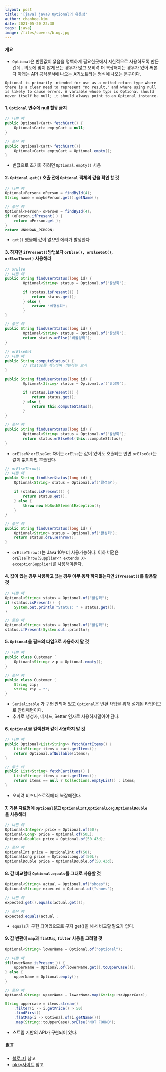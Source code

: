 ```yaml
---
layout: post
title: '[java] java8 Optional의 유용성'
author: chanhee.kim
date: 2021-05-20 22:38
tags: [java]
image: /files/covers/blog.jpg
---
```


#### 개요

- <code>Optional</code>은 반환값이 없음을 명백하게 필요한곳에서 제한적으로 사용하도록 만든건데.. 의도에 맞지 않게 쓰는 경우가 많고 오히려 더 복잡해지는 경우가 있어 써본다
아래는 API 공식문서에 나오는 API노트라는 형식에 나오는 문구이다.
  
```text
Optional is primarily intended for use as a method return type where there is a clear need to represent "no result," and where using null is likely to cause errors. A variable whose type is Optional should never itself be null; it should always point to an Optional instance.
```

#### 1. <code>Optional</code> 변수에 null 할당 금지

```java
// 나쁜 예
public Optional<Cart> fetchCart() {
    Optional<Cart> emptyCart = null;
}

// 좋은 예
public Optional<Cart> fetchCart(){
    Optional<Cart> emptyCart = Optional.empty();
}
```

- 빈값으로 초기화 하려면 <code>Optional.empty()</code> 사용

#### 2. <code>Optional.get()</code> 호출 전에 <code>Optional</code> 객체의 값을 확인 할 것

```java
// 나쁜 예
Optional<Person> oPerson = findById(4);
String name = maybePerson.get().getName();

// 좋은 예
Optional<Person> oPerson = findById(4);
if (oPerson.ifPresent()) {
    return oPerson.get();
}
return UNKNOWN_PERSON;
```
- <code>get()</code> 했을때 값이 없으면 에러가 발생한다 

#### 3. 하지만 <code>ifPresent()</code>방법보다  <code>orElse(), orElseGet(), orElseThrow()</code> 사용해라

```java
// orElse
// 나쁜 예
public String findUserStatus(long id) {
        Optional<String> status = Optional.of("활성화");

        if (status.isPresent()) {
            return status.get();
        } else {
            return "비활성화";
        }
}

// 좋은 예
public String findUserStatus(long id) {
        Optional<String> status = Optional.of("활성화");
        return status.orElse("비활성화");
}

```

```java
// orElseGet
// 나쁜 예
public String computeStatus() {
        // status를 계산하여 리턴하는 로직
}

public String findUserStatus(long id) {
        Optional<String> status = Optional.of("활성화");

        if (status.isPresent()) {
            return status.get();
        } else {
            return this.computeStatus();
        }
}

// 좋은 예
public String findUserStatus(long id) {
        Optional<String> status = Optional.of("활성화");
        return status.orElseGet(this::computeStatus);
}

```

- <code>orElse</code>와 <code>orElseGet</code> 차이는 <code>orElse</code>는 값이 있어도 호출되는 반면
  <code>orElseGet</code>는 값이 없어야만 호출된다.
  
```java
// orElseThrow()
// 나쁜 예
public String findUserStatus(long id) {
    Optional<String> status = Optional.of("활성화");

    if (status.isPresent()) {
        return status.get();
    } else {
        throw new NoSuchElementException();        
    }
}

// 좋은 예
public String findUserStatus(long id) {
    Optional<String> status = Optional.of("활성화");
    return status.orElseThrow();
}
```

- <code>orElseThrow()</code>는 Java 10부터 사용가능하다. 이하 버전은
  <code>orElseThrow(Supplier<? extends X> exceptionSupplier)</code>를 사용해야한다.

#### 4. 값이 있는 경우 사용하고 없는 경우 아무 동작 하지않는다면  <code>ifPresent()</code>를 활용할 것

```java
// 나쁜 예
Optional<String> status = Optional.of("활성화");
if (status.isPresent()) {
    System.out.println("Status: " + status.get());
}

// 좋은 예
Optional<String> status = Optional.of("활성화");
status.ifPresent(System.out::println); 
```

#### 5. <code>Optional</code>을 필드의 타입으로 사용하지 말 것

```java
// 나쁜 예
public class Customer {
    Optioanl<String> zip = Optional.empty();
}

// 좋은 예
public class Customer {
    String zip;
    String zip = "";
}
```

- <code>Serializable</code> 가 구현 안되어 있고 <code>Optional</code>은 반환 타입을 위해 설계된 타입이므로 안티패턴이다.
- 추가로 생성자, 메서드, Setter 인자로 사용하지말아야 된다.


#### 6. <code>Optional</code>을 컬렉션과 같이 사용하지 말 것

```java
// 나쁜 예
public Optional<List<String>> fetchCartItems() {
    List<String> items = cart.getItems();
    return Optional.ofNullable(items);
}

// 좋은 예
public List<String> fetchCartItems() {
    List<String> items = cart.getItems();
    return items == null ? Collections.emptyList() : items;
}
```

- 오히려 비즈니스로직에 더 복잡해진다.

#### 7. 기본 자료형에 <code>Optional</code>말고 <code>OptionalInt</code>,<code>OptionalLong</code>,<code>OptionalDouble </code>을 사용해라

```java
// 나쁜 예
Optional<Integer> price = Optional.of(50);
Optional<Long> price = Optional.of(50L);
Optional<Double> price = Optional.of(50.43d);

// 좋은 예
OptionalInt price = OptionalInt.of(50);
OptionalLong price = OptionalLong.of(50L);
OptionalDouble price = OptionalDouble.of(50.43d);
```

#### 8. 값 비교할때 <code>Optional.equals</code>를 그대로 사용할 것

```java
Optional<String> actual = Optional.of("shoes");
Optional<String> expected = Optional.of("shoes");

// 나쁜 예
expected.get().equals(actual.get());

// 좋은 예
expected.equals(actual);
```

- <code>equals</code>가 구현 되어있으므로 구지 get()을 해서 비교할 필요가 없다.

#### 9. 값  변환에 <code>map</code>과 <code>flatMap</code>, <code>filter</code> 사용을 고려할 것

```java
Optional<String> lowerName = Optional.of("optional");

// 나쁜 예
if(lowerName.isPresent()) {
    upperName = Optional.of(lowerName.get().toUpperCase());
} else {
    upperName = Optional.empty();
}

// 좋은 예
Optional<String> upperName = lowerName.map(String::toUpperCase);
```

```java
String uppercase = items.stream()
	.filter(i -> i.getPrice() > 50)
    .findFirst()
    .flatMap(i -> Optional.of(i.getName()))
    .map(String::toUpperCase).orElse("NOT FOUND");
```

- 스트림 기반의 API가 구현되어 있다.

##### 참고
- [블로그1](https://www.latera.kr/blog/2019-07-02-effective-optional/) 참고
- [okky사이트](https://okky.kr/article/945382) 참고

